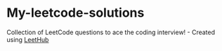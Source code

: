# My-leetcode-solutions
Collection of LeetCode questions to ace the coding interview! - Created using [LeetHub](https://github.com/QasimWani/LeetHub)
